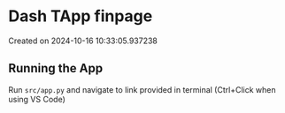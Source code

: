 # Dash TApp finpage

Created on 2024-10-16 10:33:05.937238

## Running the App

Run `src/app.py` and navigate to link provided in terminal (Ctrl+Click when using VS Code)
